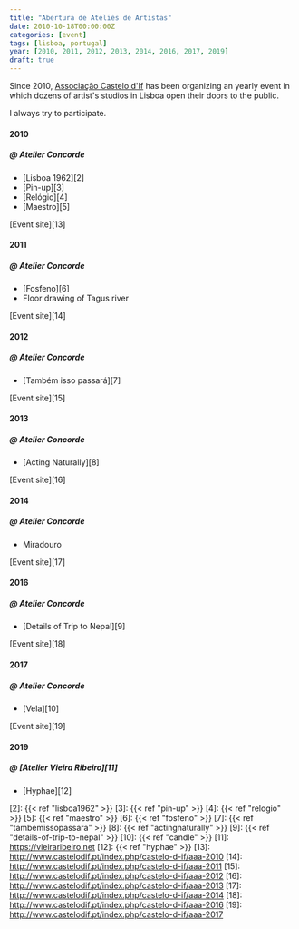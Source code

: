 ```yaml
---
title: "Abertura de Ateliês de Artistas"
date: 2010-10-18T00:00:00Z
categories: [event]
tags: [lisboa, portugal]
year: [2010, 2011, 2012, 2013, 2014, 2016, 2017, 2019]
draft: true
---
```


Since 2010, [Associação Castelo d'If][1] has been organizing an yearly event in which dozens of artist's studios in Lisboa open their doors to the public.
<!--more-->

I always try to participate.

#### 2010

##### @ Atelier Concorde

* [Lisboa 1962][2]
* [Pin-up][3]
* [Relógio][4]
* [Maestro][5]

[Event site][13]
#### 2011

##### @ Atelier Concorde

* [Fosfeno][6]
* Floor drawing of Tagus river

[Event site][14]

#### 2012

##### @ Atelier Concorde

* [Também isso passará][7]

[Event site][15]

#### 2013

##### @ Atelier Concorde

* [Acting Naturally][8]

[Event site][16]

#### 2014

##### @ Atelier Concorde

* Miradouro

[Event site][17]

#### 2016

##### @ Atelier Concorde

* [Details of Trip to Nepal][9]

[Event site][18]

#### 2017

##### @ Atelier Concorde

* [Vela][10]

[Event site][19]

#### 2019

##### @ [Atelier Vieira Ribeiro][11]

* [Hyphae][12]

[1]: http://www.castelodif.pt
[2]: {{< ref "lisboa1962" >}}
[3]: {{< ref "pin-up" >}}
[4]: {{< ref "relogio" >}}
[5]: {{< ref "maestro" >}}
[6]: {{< ref "fosfeno" >}}
[7]: {{< ref "tambemissopassara" >}}
[8]: {{< ref "actingnaturally" >}}
[9]: {{< ref "details-of-trip-to-nepal" >}}
[10]: {{< ref "candle" >}}
[11]: <https://vieiraribeiro.net>
[12]: {{< ref "hyphae" >}}
[13]: <http://www.castelodif.pt/index.php/castelo-d-if/aaa-2010>
[14]: <http://www.castelodif.pt/index.php/castelo-d-if/aaa-2011>
[15]: <http://www.castelodif.pt/index.php/castelo-d-if/aaa-2012>
[16]: <http://www.castelodif.pt/index.php/castelo-d-if/aaa-2013>
[17]: <http://www.castelodif.pt/index.php/castelo-d-if/aaa-2014>
[18]: <http://www.castelodif.pt/index.php/castelo-d-if/aaa-2016>
[19]: <http://www.castelodif.pt/index.php/castelo-d-if/aaa-2017>
